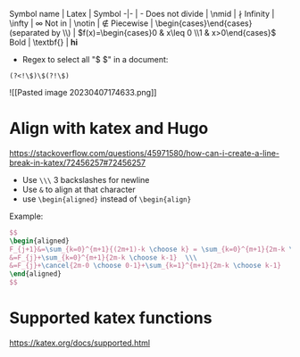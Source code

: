 
Symbol name | Latex | Symbol -|- | -
Does not divide | \nmid | $\nmid$
Infinity | \infty | $\infty$
Not in | \notin | $\notin$
Piecewise | \begin{cases}\end{cases} (separated by \\\\) | $f(x)=\begin{cases}0 & x\leq 0 \\1 & x>0\end{cases}$
Bold | \textbf{} | $\mathbf{hi}$


- Regex to select all "$ $" in a document:
```
(?<!\$)\$(?!\$)
```
![[Pasted image 20230407174633.png]]

# Align with katex and Hugo
https://stackoverflow.com/questions/45971580/how-can-i-create-a-line-break-in-katex/72456257#72456257
- Use `\\\` 3 backslashes for newline
- Use `&` to align at that character
- use `\begin{aligned}` instead of `\begin{align}`

Example:
```latex
$$
\begin{aligned}
F_{j+1}&=\sum_{k=0}^{m+1}{(2m+1)-k \choose k} = \sum_{k=0}^{m+1}{2m-k \choose k}+\sum_{k=0}^{m+1}{2m-k \choose k-1} \\\
&=F_{j}+\sum_{k=0}^{m+1}{2m-k \choose k-1}  \\\
&=F_{j}+\cancel{2m-0 \choose 0-1}+\sum_{k=1}^{m+1}{2m-k \choose k-1}
\end{aligned}
$$
```

# Supported katex functions
https://katex.org/docs/supported.html

